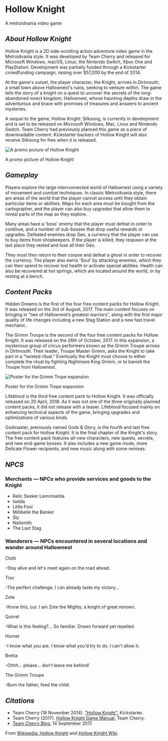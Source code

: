 ﻿# Hollow Knight

A metroidvania video game

## _About Hollow Knight_
Hollow Knight is a 2D side-scrolling action adventure video game in the Metroidvania style. It was developed by Team Cherry and released for Microsoft Windows, macOS, Linux, the Nintendo Switch, Xbox One and PlayStation. Development was partially funded through a Kickstarter crowdfunding campaign, raising over $57,000 by the end of 2014.

At the game's outset, the player character, the Knight, arrives in Dirtmouth, a small town above Hallownest's ruins, seeking to venture within. The game tells the story of a knight on a quest to uncover the secrets of the long-abandoned insect kingdom, Hallownest, whose haunting depths draw in the adventurous and brave with promises of treasures and answers to ancient mysteries.

A sequel to the game, Hollow Knight: Silksong, is currently in development and is set to be released on Microsoft Windows, Mac, Linux and Nintendo Switch. Team Cherry had previously planned this game as a piece of downloadable content. Kickstarter backers of Hollow Knight will also receive Silksong for free when it is released.

![A promo picture of Hollow Knight](http://csc174.org/lab02/DC/images/promo.jpg "promo")

A promo picture of Hollow Knight
## _Gameplay_
Players explore the large interconnected world of Hallownest using a variety of movement and combat techniques. In classic Metroidvania style, there are areas of the world that the player cannot access until they obtain particular items or abilities. Maps for each area must be bought from the cartographer, and the player can also buy upgrades that allow them to reveal parts of the map as they explore.

Many areas have a 'boss' enemy that the player must defeat in order to continue, and a number of sub-bosses that drop useful rewards or upgrades. Defeated enemies drop Geo, a currency that the player can use to buy items from shopkeepers. If the player is killed, they respawn at the last place they rested and lose all their Geo.

They must then return to their corpse and defeat a ghost in order to recover the currency. The player also earns 'Soul' by attacking enemies, which they can then spend to recover lost health or activate special abilities. Health can also be recovered at hot springs, which are located around the world, or by resting at a bench.
## _Content Packs_
Hidden Dreams is the first of the four free content packs for Hollow Knight. It was released on the 3rd of August, 2017. The main content focuses on bringing in "two of Hallownest’s greatest warriors", along with the first major quality of life changes including a new Stag Station and a new fast travel mechanic.

The Grimm Troupe is the second of the four free content packs for Hollow Knight. It was released on the 26th of October, 2017. In this expansion, a mysterious group of circus performers known as the Grimm Troupe arrives in Dirtmouth. Their leader, Troupe Master Grimm, asks the Knight to take part in a "twisted ritual.” Eventually the Knight must choose to either complete the ritual by fighting Nightmare King Grimm, or to banish the Troupe from Hallownest.

![Poster for the Grimm Trope expansion](http://csc174.org/lab02/DC/images/grimm.jpg "poster")

Poster for the Grimm Trope expansion

Lifeblood is the third free content pack to Hollow Knight. It was officially released on 20 April, 2018. As it was not one of the three originally planned content packs, it did not release with a teaser. Lifeblood focused mainly on enhancing technical aspects of the game, bringing upgrades and optimizations of various kinds.

Godmaster, previously named Gods & Glory, is the fourth and last free content pack for Hollow Knight. It is the final chapter of the Knight's story. The free content pack features all-new characters, new quests, secrets, and new end-game bosses. It also includes a new game mode, more Delicate Flower recipients, and new music along with some remixes.

## _NPCS_

### **Merchants — NPCs who provide services and goods to the Knight**
-   Relic Seeker LemmIselda
-   Iselda
-   Little Fool
-   Millibelle the Banker
-   Sly
-   Nailsmith
-   The Last Stag
### **Wanderers — NPCs encountered in several locations and wander around Hallownest**
Cloth

-Stay alive and let's meet again on the road ahead.

Tiso

-The perfect challenge. I can already taste my victory...

Zote

-Know this, cur. I am Zote the Mighty, a knight of great renown.

Quirrel

-What is this feeling?... So familiar. Drawn forward yet repelled.

Hornet

-I know what you are. I know what you'd try to do. I can't allow it.

Bretta

-Ohhh... please... don't leave me behind!

The Grimm Troupe

-Burn the father, feed the child.

## _Citations_

-   Team Cherry (19 November 2014). ["Hollow Knight".](https://www.kickstarter.com/projects/11662585/hollow-knight/description) Kickstarter.
-   Team Cherry (2017). [Hollow Knight Game Manual.](https://www.fangamer.com/collections/hollow-knight/products/hollow-knight-switch-ps4-pc-collectors-edition-game)  Team Cherry.
-   [Team Cherry Blog.](https://teamcherry.com.au/the-grimm-troupe/)  14 September 2017.

From  [Wikipedia: Hollow Knight](https://en.wikipedia.org/wiki/Hollow_Knight)  and  [Hollow Knight Wiki](https://hollowknight.fandom.com/wiki/Hollow_Knight_Wiki).
